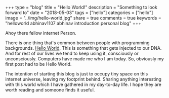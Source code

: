+++
type = "blog"
title = "Hello World!"
description = "Something to look forward to"
date = "2018-05-03"
tags = ["hello"]
categories = ["hello"]
image = "../img/hello-world.jpg"
share = true
comments = true
keywords = "helloworld abhinav1107 abhinav introduction personal blog"
+++

Ahoy there fellow internet Person.

There is one thing that's common between people with programming backgrounds. [Hello World](https://en.wikipedia.org/wiki/%22Hello,_World!%22_program). This is something that gets injected to our DNA. And for rest of our lives we tend to keep using it, consciously or unconsciously. Computers have made me who I am today. So, obviously my first post had to be Hello World.

The intention of starting this blog is just to occupy tiny space on this internet universe, leaving my footprint behind. Sharing anything interesting with this world which I have gathered in my day-to-day life. I hope they are worth reading and someone finds it useful.
